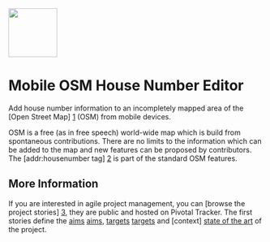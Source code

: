 <img src="https://gonzalobulnes.com/shared/isotype-96.png" alt="" height="96" width="96" />

Mobile OSM House Number Editor
==============================

Add house number information to an incompletely mapped area of the [Open Street Map] [1] (OSM) from mobile devices.

OSM is a free (as in free speech) world-wide map which is build from spontaneous contributions. There are no limits to the information which can be added to the map and new features can be proposed by contributors.
The [addr:housenumber tag] [2] is part of the standard OSM features.

  [1]: http://www.openstreetmap.org
  [2]: http://wiki.openstreetmap.org/wiki/Key:addr:housenumber

## More Information

If you are interested in agile project management, you can [browse the project stories] [3], they are public and hosted on Pivotal Tracker. The first stories define the [aims] [aims], [targets] [targets] and [context] [state of the art] of the project.

  [3]: https://www.pivotaltracker.com/projects/344377 "Mobile OSM House Number Editor is agile!"
  [aims]: https://www.pivotaltracker.com/story/show/16704761
  [targets]: https://www.pivotaltracker.com/story/show/16715837
  [state of the art]: https://www.pivotaltracker.com/story/show/16714677
